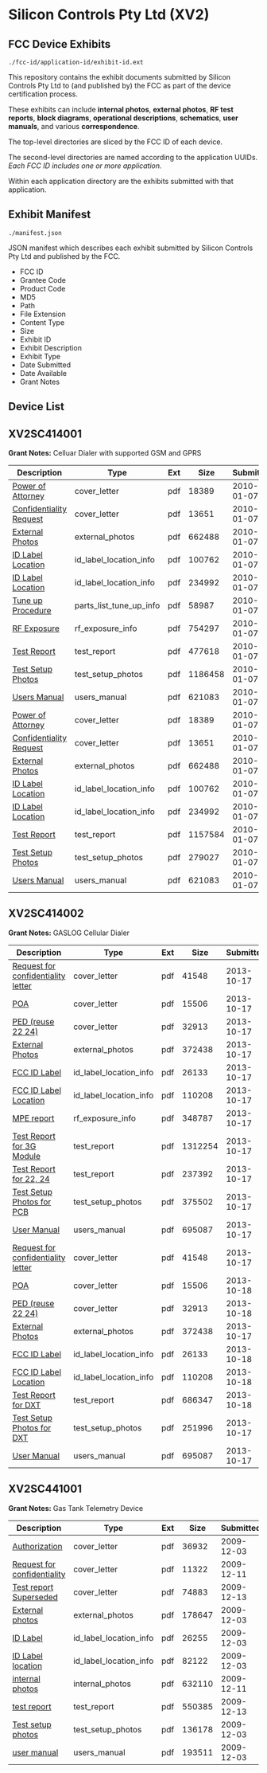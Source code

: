 # Silicon Controls Pty Ltd (XV2)
## FCC Device Exhibits

```
./fcc-id/application-id/exhibit-id.ext
```

This repository contains the exhibit documents submitted by Silicon Controls Pty Ltd to (and published by) the FCC as part of the device certification process.

These exhibits can include **internal photos**, **external photos**, **RF test reports**, **block diagrams**, **operational descriptions**, **schematics**, **user manuals**, and various **correspondence**.

The top-level directories are sliced by the FCC ID of each device.

The second-level directories are named according to the application UUIDs. *Each FCC ID includes one or more application.*

Within each application directory are the exhibits submitted with that application. 

## Exhibit Manifest

```
./manifest.json
```

JSON manifest which describes each exhibit submitted by Silicon Controls Pty Ltd and published by the FCC.

- FCC ID
- Grantee Code
- Product Code
- MD5
- Path
- File Extension
- Content Type
- Size
- Exhibit ID
- Exhibit Description
- Exhibit Type
- Date Submitted
- Date Available
- Grant Notes

## Device List
## XV2SC414001
**Grant Notes:** Celluar Dialer with supported GSM and GPRS

| Description | Type | Ext | Size | Submitted | Available |
| ----------- | ---- | --- | ---- | --------- | --------- |
| [Power of Attorney](XV2SC414001/29e4d99cac8a9987811d40ec355c9a96/1223674.pdf) | cover_letter | pdf | 18389 | 2010-01-07 | 2010-01-13 |
| [Confidentiality Request](XV2SC414001/29e4d99cac8a9987811d40ec355c9a96/1223675.pdf) | cover_letter | pdf | 13651 | 2010-01-07 | 2010-01-13 |
| [External Photos](XV2SC414001/29e4d99cac8a9987811d40ec355c9a96/1223668.pdf) | external_photos | pdf | 662488 | 2010-01-07 | 2010-01-13 |
| [ID Label Location](XV2SC414001/29e4d99cac8a9987811d40ec355c9a96/1223666.pdf) | id_label_location_info | pdf | 100762 | 2010-01-07 | 2010-01-13 |
| [ID Label Location](XV2SC414001/29e4d99cac8a9987811d40ec355c9a96/1223670.pdf) | id_label_location_info | pdf | 234992 | 2010-01-07 | 2010-01-13 |
| [Tune up Procedure](XV2SC414001/29e4d99cac8a9987811d40ec355c9a96/1223679.pdf) | parts_list_tune_up_info | pdf | 58987 | 2010-01-07 | 2010-01-13 |
| [RF Exposure](XV2SC414001/29e4d99cac8a9987811d40ec355c9a96/1223677.pdf) | rf_exposure_info | pdf | 754297 | 2010-01-07 | 2010-01-13 |
| [Test Report](XV2SC414001/29e4d99cac8a9987811d40ec355c9a96/1223678.pdf) | test_report | pdf | 477618 | 2010-01-07 | 2010-01-13 |
| [Test Setup Photos](XV2SC414001/29e4d99cac8a9987811d40ec355c9a96/1223680.pdf) | test_setup_photos | pdf | 1186458 | 2010-01-07 | 2010-01-13 |
| [Users Manual](XV2SC414001/29e4d99cac8a9987811d40ec355c9a96/1223671.pdf) | users_manual | pdf | 621083 | 2010-01-07 | 2010-01-13 |
| [Power of Attorney](XV2SC414001/2612a23579c943e8089f838eb78dfd11/1223674.pdf) | cover_letter | pdf | 18389 | 2010-01-07 | 2010-01-13 |
| [Confidentiality Request](XV2SC414001/2612a23579c943e8089f838eb78dfd11/1223675.pdf) | cover_letter | pdf | 13651 | 2010-01-07 | 2010-01-13 |
| [External Photos](XV2SC414001/2612a23579c943e8089f838eb78dfd11/1223668.pdf) | external_photos | pdf | 662488 | 2010-01-07 | 2010-01-13 |
| [ID Label Location](XV2SC414001/2612a23579c943e8089f838eb78dfd11/1223666.pdf) | id_label_location_info | pdf | 100762 | 2010-01-07 | 2010-01-13 |
| [ID Label Location](XV2SC414001/2612a23579c943e8089f838eb78dfd11/1223670.pdf) | id_label_location_info | pdf | 234992 | 2010-01-07 | 2010-01-13 |
| [Test Report](XV2SC414001/2612a23579c943e8089f838eb78dfd11/1223701.pdf) | test_report | pdf | 1157584 | 2010-01-07 | 2010-01-13 |
| [Test Setup Photos](XV2SC414001/2612a23579c943e8089f838eb78dfd11/1223700.pdf) | test_setup_photos | pdf | 279027 | 2010-01-07 | 2010-01-13 |
| [Users Manual](XV2SC414001/2612a23579c943e8089f838eb78dfd11/1223671.pdf) | users_manual | pdf | 621083 | 2010-01-07 | 2010-01-13 |
## XV2SC414002
**Grant Notes:** GASLOG Cellular Dialer

| Description | Type | Ext | Size | Submitted | Available |
| ----------- | ---- | --- | ---- | --------- | --------- |
| [Request for confidentiality letter](XV2SC414002/e1445602eb8a2f0f8c115a86f2c966e9/2094645.pdf) | cover_letter | pdf | 41548 | 2013-10-17 | 2013-10-17 |
| [POA](XV2SC414002/e1445602eb8a2f0f8c115a86f2c966e9/2094646.pdf) | cover_letter | pdf | 15506 | 2013-10-17 | 2013-10-17 |
| [PED (reuse 22 24)](XV2SC414002/e1445602eb8a2f0f8c115a86f2c966e9/2094647.pdf) | cover_letter | pdf | 32913 | 2013-10-17 | 2013-10-17 |
| [External Photos](XV2SC414002/e1445602eb8a2f0f8c115a86f2c966e9/2094642.pdf) | external_photos | pdf | 372438 | 2013-10-17 | 2013-12-31 |
| [FCC ID Label](XV2SC414002/e1445602eb8a2f0f8c115a86f2c966e9/2094648.pdf) | id_label_location_info | pdf | 26133 | 2013-10-17 | 2013-10-17 |
| [FCC ID Label Location](XV2SC414002/e1445602eb8a2f0f8c115a86f2c966e9/2094649.pdf) | id_label_location_info | pdf | 110208 | 2013-10-17 | 2013-10-17 |
| [MPE report](XV2SC414002/e1445602eb8a2f0f8c115a86f2c966e9/2094652.pdf) | rf_exposure_info | pdf | 348787 | 2013-10-17 | 2013-10-17 |
| [Test Report for 3G Module](XV2SC414002/e1445602eb8a2f0f8c115a86f2c966e9/2094650.pdf) | test_report | pdf | 1312254 | 2013-10-17 | 2013-10-17 |
| [Test Report for 22, 24](XV2SC414002/e1445602eb8a2f0f8c115a86f2c966e9/2094651.pdf) | test_report | pdf | 237392 | 2013-10-17 | 2013-10-17 |
| [Test Setup Photos for PCB](XV2SC414002/e1445602eb8a2f0f8c115a86f2c966e9/2094643.pdf) | test_setup_photos | pdf | 375502 | 2013-10-17 | 2013-12-31 |
| [User Manual](XV2SC414002/e1445602eb8a2f0f8c115a86f2c966e9/2094644.pdf) | users_manual | pdf | 695087 | 2013-10-17 | 2013-12-31 |
| [Request for confidentiality letter](XV2SC414002/51058d2af3e05365528a346ab7c6acbb/2094645.pdf) | cover_letter | pdf | 41548 | 2013-10-17 | 2013-10-18 |
| [POA](XV2SC414002/51058d2af3e05365528a346ab7c6acbb/2094646.pdf) | cover_letter | pdf | 15506 | 2013-10-18 | 2013-10-18 |
| [PED (reuse 22 24)](XV2SC414002/51058d2af3e05365528a346ab7c6acbb/2094647.pdf) | cover_letter | pdf | 32913 | 2013-10-18 | 2013-10-18 |
| [External Photos](XV2SC414002/51058d2af3e05365528a346ab7c6acbb/2094642.pdf) | external_photos | pdf | 372438 | 2013-10-17 | 2013-12-31 |
| [FCC ID Label](XV2SC414002/51058d2af3e05365528a346ab7c6acbb/2094648.pdf) | id_label_location_info | pdf | 26133 | 2013-10-18 | 2013-10-18 |
| [FCC ID Label Location](XV2SC414002/51058d2af3e05365528a346ab7c6acbb/2094649.pdf) | id_label_location_info | pdf | 110208 | 2013-10-18 | 2013-10-18 |
| [Test Report for DXT](XV2SC414002/51058d2af3e05365528a346ab7c6acbb/2094683.pdf) | test_report | pdf | 686347 | 2013-10-18 | 2013-10-18 |
| [Test Setup Photos for DXT](XV2SC414002/51058d2af3e05365528a346ab7c6acbb/2094663.pdf) | test_setup_photos | pdf | 251996 | 2013-10-17 | 2013-12-31 |
| [User Manual](XV2SC414002/51058d2af3e05365528a346ab7c6acbb/2094644.pdf) | users_manual | pdf | 695087 | 2013-10-17 | 2013-12-31 |
## XV2SC441001
**Grant Notes:** Gas Tank Telemetry Device

| Description | Type | Ext | Size | Submitted | Available |
| ----------- | ---- | --- | ---- | --------- | --------- |
| [Authorization](XV2SC441001/5979988204fd2eb3babf418fc5d0c809/1207971.pdf) | cover_letter | pdf | 36932 | 2009-12-03 | 2009-12-11 |
| [Request for confidentiality](XV2SC441001/5979988204fd2eb3babf418fc5d0c809/1211990.pdf) | cover_letter | pdf | 11322 | 2009-12-11 | 2009-12-11 |
| [Test report Superseded](XV2SC441001/5979988204fd2eb3babf418fc5d0c809/1212967.pdf) | cover_letter | pdf | 74883 | 2009-12-13 | 2009-12-11 |
| [External photos](XV2SC441001/5979988204fd2eb3babf418fc5d0c809/1207969.pdf) | external_photos | pdf | 178647 | 2009-12-03 | 2009-12-27 |
| [ID Label](XV2SC441001/5979988204fd2eb3babf418fc5d0c809/1207972.pdf) | id_label_location_info | pdf | 26255 | 2009-12-03 | 2009-12-11 |
| [ID Label location](XV2SC441001/5979988204fd2eb3babf418fc5d0c809/1207973.pdf) | id_label_location_info | pdf | 82122 | 2009-12-03 | 2009-12-11 |
| [internal photos](XV2SC441001/5979988204fd2eb3babf418fc5d0c809/1211989.pdf) | internal_photos | pdf | 632110 | 2009-12-11 | 2009-12-27 |
| [test report](XV2SC441001/5979988204fd2eb3babf418fc5d0c809/1212966.pdf) | test_report | pdf | 550385 | 2009-12-13 | 2009-12-11 |
| [Test setup photos](XV2SC441001/5979988204fd2eb3babf418fc5d0c809/1207970.pdf) | test_setup_photos | pdf | 136178 | 2009-12-03 | 2009-12-27 |
| [user manual](XV2SC441001/5979988204fd2eb3babf418fc5d0c809/1207987.pdf) | users_manual | pdf | 193511 | 2009-12-03 | 2009-12-27 |
